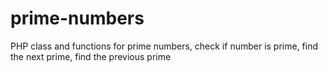 # prime-numbers
PHP class and functions for prime numbers, check if number is prime, find the next prime, find the previous prime

